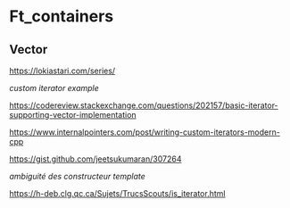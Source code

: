 # Ft_containers

## Vector

https://lokiastari.com/series/

*custom iterator example*

https://codereview.stackexchange.com/questions/202157/basic-iterator-supporting-vector-implementation

https://www.internalpointers.com/post/writing-custom-iterators-modern-cpp

https://gist.github.com/jeetsukumaran/307264

*ambiguité des constructeur template*

https://h-deb.clg.qc.ca/Sujets/TrucsScouts/is_iterator.html
